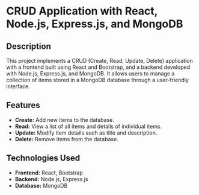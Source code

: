 # CRUD Application with React, Node.js, Express.js, and MongoDB

## Description
This project implements a CRUD (Create, Read, Update, Delete) application with a frontend built using React and Bootstrap, and a backend developed with Node.js, Express.js, and MongoDB. It allows users to manage a collection of items stored in a MongoDB database through a user-friendly interface.

## Features
- **Create:** Add new items to the database.
- **Read:** View a list of all items and details of individual items.
- **Update:** Modify item details such as title and description.
- **Delete:** Remove items from the database.

## Technologies Used
- **Frontend:** React, Bootstrap
- **Backend:** Node.js, Express.js
- **Database:** MongoDB

